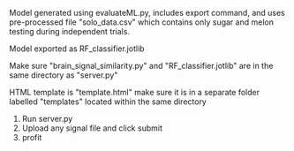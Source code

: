 Model generated using evaluateML.py, includes export command, and uses pre-processed file "solo_data.csv" which contains only sugar and melon testing during independent trials.

Model exported as RF_classifier.jotlib

Make sure "brain_signal_similarity.py" and "RF_classifier.jotlib" are in the same directory as "server.py"

HTML template is "template.html" make sure it is in a separate folder labelled "templates" located within the same directory

1) Run server.py
2) Upload any signal file and click submit
3) profit

